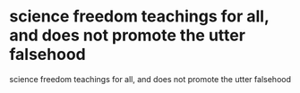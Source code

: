 # science freedom teachings for all, and does not promote the utter falsehood

science freedom teachings for all, and does not promote the utter falsehood